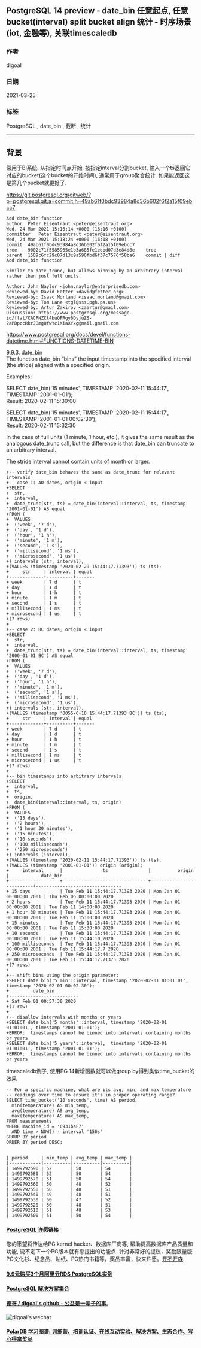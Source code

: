 ## PostgreSQL 14 preview - date_bin 任意起点, 任意bucket(interval) split bucket align 统计 - 时序场景(iot, 金融等), 关联timescaledb   
  
### 作者  
digoal  
  
### 日期  
2021-03-25   
  
### 标签  
PostgreSQL , date_bin , 截断 , 统计   
  
----  
  
## 背景  
常用于BI系统, 从指定时间点开始, 按指定interval分割bucket, 输入一个ts返回它对应的bucket(这个bucket的开始时间), 通常用于group聚合统计. 如果能返回这是第几个bucket就更好了.    
  
https://git.postgresql.org/gitweb/?p=postgresql.git;a=commit;h=49ab61f0bdc93984a8d36b602f6f2a15f09ebcc7  
  
```  
Add date_bin function  
author	Peter Eisentraut <peter@eisentraut.org>	  
Wed, 24 Mar 2021 15:16:14 +0000 (16:16 +0100)  
committer	Peter Eisentraut <peter@eisentraut.org>	  
Wed, 24 Mar 2021 15:18:24 +0000 (16:18 +0100)  
commit	49ab61f0bdc93984a8d36b602f6f2a15f09ebcc7  
tree	9002c71f5585965e1b3a685fe1edbd07d3e84d8e	tree  
parent	1509c6fc29c07d13c9a590fbd6f37c7576f58ba6	commit | diff  
Add date_bin function  
  
Similar to date_trunc, but allows binning by an arbitrary interval  
rather than just full units.  
  
Author: John Naylor <john.naylor@enterprisedb.com>  
Reviewed-by: David Fetter <david@fetter.org>  
Reviewed-by: Isaac Morland <isaac.morland@gmail.com>  
Reviewed-by: Tom Lane <tgl@sss.pgh.pa.us>  
Reviewed-by: Artur Zakirov <zaartur@gmail.com>  
Discussion: https://www.postgresql.org/message-id/flat/CACPNZCt4buQFRgy6DyjuZS-2aPDpccRkrJBmgUfwYc1KiaXYxg@mail.gmail.com  
```  
  
https://www.postgresql.org/docs/devel/functions-datetime.html#FUNCTIONS-DATETIME-BIN  
  
9.9.3. date_bin  
The function date_bin “bins” the input timestamp into the specified interval (the stride) aligned with a specified origin.  
  
Examples:  
  
SELECT date_bin('15 minutes', TIMESTAMP '2020-02-11 15:44:17', TIMESTAMP '2001-01-01');  
Result: 2020-02-11 15:30:00  
  
SELECT date_bin('15 minutes', TIMESTAMP '2020-02-11 15:44:17', TIMESTAMP '2001-01-01 00:02:30');  
Result: 2020-02-11 15:32:30  
  
In the case of full units (1 minute, 1 hour, etc.), it gives the same result as the analogous date_trunc call, but the difference is that date_bin can truncate to an arbitrary interval.  
  
The stride interval cannot contain units of month or larger.  
  
```  
+-- verify date_bin behaves the same as date_trunc for relevant intervals  
+-- case 1: AD dates, origin < input  
+SELECT  
+  str,  
+  interval,  
+  date_trunc(str, ts) = date_bin(interval::interval, ts, timestamp '2001-01-01') AS equal  
+FROM (  
+  VALUES  
+  ('week', '7 d'),  
+  ('day', '1 d'),  
+  ('hour', '1 h'),  
+  ('minute', '1 m'),  
+  ('second', '1 s'),  
+  ('millisecond', '1 ms'),  
+  ('microsecond', '1 us')  
+) intervals (str, interval),  
+(VALUES (timestamp '2020-02-29 15:44:17.71393')) ts (ts);  
+     str     | interval | equal   
+-------------+----------+-------  
+ week        | 7 d      | t  
+ day         | 1 d      | t  
+ hour        | 1 h      | t  
+ minute      | 1 m      | t  
+ second      | 1 s      | t  
+ millisecond | 1 ms     | t  
+ microsecond | 1 us     | t  
+(7 rows)  
+  
+-- case 2: BC dates, origin < input  
+SELECT  
+  str,  
+  interval,  
+  date_trunc(str, ts) = date_bin(interval::interval, ts, timestamp '2000-01-01 BC') AS equal  
+FROM (  
+  VALUES  
+  ('week', '7 d'),  
+  ('day', '1 d'),  
+  ('hour', '1 h'),  
+  ('minute', '1 m'),  
+  ('second', '1 s'),  
+  ('millisecond', '1 ms'),  
+  ('microsecond', '1 us')  
+) intervals (str, interval),  
+(VALUES (timestamp '0055-6-10 15:44:17.71393 BC')) ts (ts);  
+     str     | interval | equal   
+-------------+----------+-------  
+ week        | 7 d      | t  
+ day         | 1 d      | t  
+ hour        | 1 h      | t  
+ minute      | 1 m      | t  
+ second      | 1 s      | t  
+ millisecond | 1 ms     | t  
+ microsecond | 1 us     | t  
+(7 rows)  
+  
+-- bin timestamps into arbitrary intervals  
+SELECT  
+  interval,  
+  ts,  
+  origin,  
+  date_bin(interval::interval, ts, origin)  
+FROM (  
+  VALUES  
+  ('15 days'),  
+  ('2 hours'),  
+  ('1 hour 30 minutes'),  
+  ('15 minutes'),  
+  ('10 seconds'),  
+  ('100 milliseconds'),  
+  ('250 microseconds')  
+) intervals (interval),  
+(VALUES (timestamp '2020-02-11 15:44:17.71393')) ts (ts),  
+(VALUES (timestamp '2001-01-01')) origin (origin);  
+     interval      |               ts               |          origin          |            date_bin              
+-------------------+--------------------------------+--------------------------+--------------------------------  
+ 15 days           | Tue Feb 11 15:44:17.71393 2020 | Mon Jan 01 00:00:00 2001 | Thu Feb 06 00:00:00 2020  
+ 2 hours           | Tue Feb 11 15:44:17.71393 2020 | Mon Jan 01 00:00:00 2001 | Tue Feb 11 14:00:00 2020  
+ 1 hour 30 minutes | Tue Feb 11 15:44:17.71393 2020 | Mon Jan 01 00:00:00 2001 | Tue Feb 11 15:00:00 2020  
+ 15 minutes        | Tue Feb 11 15:44:17.71393 2020 | Mon Jan 01 00:00:00 2001 | Tue Feb 11 15:30:00 2020  
+ 10 seconds        | Tue Feb 11 15:44:17.71393 2020 | Mon Jan 01 00:00:00 2001 | Tue Feb 11 15:44:10 2020  
+ 100 milliseconds  | Tue Feb 11 15:44:17.71393 2020 | Mon Jan 01 00:00:00 2001 | Tue Feb 11 15:44:17.7 2020  
+ 250 microseconds  | Tue Feb 11 15:44:17.71393 2020 | Mon Jan 01 00:00:00 2001 | Tue Feb 11 15:44:17.71375 2020  
+(7 rows)  
+  
+-- shift bins using the origin parameter:  
+SELECT date_bin('5 min'::interval, timestamp '2020-02-01 01:01:01', timestamp '2020-02-01 00:02:30');  
+         date_bin           
+--------------------------  
+ Sat Feb 01 00:57:30 2020  
+(1 row)  
+  
+-- disallow intervals with months or years  
+SELECT date_bin('5 months'::interval, timestamp '2020-02-01 01:01:01', timestamp '2001-01-01');  
+ERROR:  timestamps cannot be binned into intervals containing months or years  
+SELECT date_bin('5 years'::interval,  timestamp '2020-02-01 01:01:01', timestamp '2001-01-01');  
+ERROR:  timestamps cannot be binned into intervals containing months or years  
```  
  
timescaledb例子, 使用PG 14新增函数就可以做group by得到类似time_bucket的效果  
  
```
-- For a specific machine, what are its avg, min, and max temperature
-- readings over time to ensure it's in proper operating range?
SELECT time_bucket('10 seconds', time) AS period,
  min(temperature) AS min_temp,
  avg(temperature) AS avg_temp,
  max(temperature) AS max_temp,
FROM measurements
WHERE machine_id = 'C931baF7'
  AND time > NOW() - interval '150s'
GROUP BY period
ORDER BY period DESC;


| period     | min_temp | avg_temp | max_temp |
|------------|----------|----------|----------|
| 1499792590 | 52       | 50       | 54       |
| 1499792580 | 52       | 50       | 54       |
| 1499792570 | 51       | 50       | 54       |
| 1499792560 | 50       | 48       | 52       |
| 1499792550 | 50       | 48       | 51       |
| 1499792540 | 49       | 48       | 51       |
| 1499792530 | 50       | 47       | 52       |
| 1499792520 | 50       | 48       | 51       |
| 1499792510 | 51       | 48       | 53       |
| 1499792500 | 51       | 50       | 54       |
```
  
  
#### [PostgreSQL 许愿链接](https://github.com/digoal/blog/issues/76 "269ac3d1c492e938c0191101c7238216")
您的愿望将传达给PG kernel hacker、数据库厂商等, 帮助提高数据库产品质量和功能, 说不定下一个PG版本就有您提出的功能点. 针对非常好的提议，奖励限量版PG文化衫、纪念品、贴纸、PG热门书籍等，奖品丰富，快来许愿。[开不开森](https://github.com/digoal/blog/issues/76 "269ac3d1c492e938c0191101c7238216").  
  
  
#### [9.9元购买3个月阿里云RDS PostgreSQL实例](https://www.aliyun.com/database/postgresqlactivity "57258f76c37864c6e6d23383d05714ea")
  
  
#### [PostgreSQL 解决方案集合](https://yq.aliyun.com/topic/118 "40cff096e9ed7122c512b35d8561d9c8")
  
  
#### [德哥 / digoal's github - 公益是一辈子的事.](https://github.com/digoal/blog/blob/master/README.md "22709685feb7cab07d30f30387f0a9ae")
  
  
![digoal's wechat](../pic/digoal_weixin.jpg "f7ad92eeba24523fd47a6e1a0e691b59")
  
  
#### [PolarDB 学习图谱: 训练营、培训认证、在线互动实验、解决方案、生态合作、写心得拿奖品](https://www.aliyun.com/database/openpolardb/activity "8642f60e04ed0c814bf9cb9677976bd4")
  
